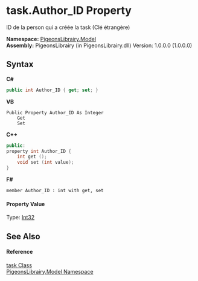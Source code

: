 # task.Author_ID Property 
 

ID de la person qui a créée la task (Clé étrangère)

**Namespace:**&nbsp;<a href="740f9e4a-e251-715e-60bf-e906871d97b4">PigeonsLibrairy.Model</a><br />**Assembly:**&nbsp;PigeonsLibrairy (in PigeonsLibrairy.dll) Version: 1.0.0.0 (1.0.0.0)

## Syntax

**C#**<br />
``` C#
public int Author_ID { get; set; }
```

**VB**<br />
``` VB
Public Property Author_ID As Integer
	Get
	Set
```

**C++**<br />
``` C++
public:
property int Author_ID {
	int get ();
	void set (int value);
}
```

**F#**<br />
``` F#
member Author_ID : int with get, set

```


#### Property Value
Type: <a href="http://msdn2.microsoft.com/en-us/library/td2s409d" target="_blank">Int32</a>

## See Also


#### Reference
<a href="ed7fd571-3ebd-bb10-4923-b1c31d5523f3">task Class</a><br /><a href="740f9e4a-e251-715e-60bf-e906871d97b4">PigeonsLibrairy.Model Namespace</a><br />